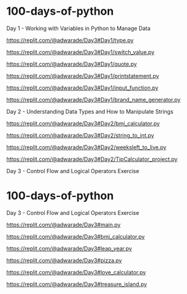 # 100-days-of-python

Day 1 - Working with Variables in Python to Manage Data

https://replit.com/@adwarade/Day3#Day1/type.py

https://replit.com/@adwarade/Day3#Day1/switch_value.py

https://replit.com/@adwarade/Day3#Day1/quote.py

https://replit.com/@adwarade/Day3#Day1/printstatement.py

https://replit.com/@adwarade/Day3#Day1/input_function.py

https://replit.com/@adwarade/Day3#Day1/brand_name_generator.py


Day 2 - Understanding Data Types and How to Manipulate Strings

https://replit.com/@adwarade/Day3#Day2/bmi_calculator.py

https://replit.com/@adwarade/Day3#Day2/string_to_int.py

https://replit.com/@adwarade/Day3#Day2/weeksleft_to_live.py

https://replit.com/@adwarade/Day3#Day2/TipCalculator_project.py



Day 3 - Control Flow and Logical Operators
Exercise

# 100-days-of-python

Day 3 - Control Flow and Logical Operators
Exercise

https://replit.com/@adwarade/Day3#main.py

https://replit.com/@adwarade/Day3#bmi_calculator.py

https://replit.com/@adwarade/Day3#leap_year.py

https://replit.com/@adwarade/Day3#pizza.py

https://replit.com/@adwarade/Day3#love_calculator.py

https://replit.com/@adwarade/Day3#treasure_island.py



